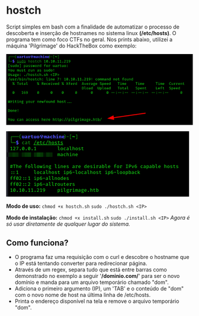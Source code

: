 # hostch
Script simples em bash com a finalidade de automatizar o processo de descoberta e inserção de hostnames no sistema linux **(/etc/hosts)**.
O programa tem como foco CTFs no geral. Nos prints abaixo, utilizei a máquina 'Pilgrimage' do HackTheBox como exemplo:

![img1](img1.png)

![img2](img2.png)

**Modo de uso:**
`chmod +x hostch.sh`
`sudo ./hostch.sh <IP>`

**Modo de instalação:**
`chmod +x install.sh`
`sudo ./install.sh <IP>`
*Agora é só usar diretamente de qualquer lugar do sistema.*

## Como funciona?

- O programa faz uma requisição com o curl e descobre o hostname que o IP está tentando converter para redirecionar página.
- Através de um regex, separa tudo que está entre barras como demonstrado no exemplo a seguir '**/dominio.com/**' para ser o novo domínio e manda para um arquivo temporário chamado "dom".
- Adiciona o primeiro argumento (IP), um 'TAB' e o conteúdo de "dom" com o novo nome de host na última linha de /etc/hosts. 
- Printa o endereço disponível na tela e remove o arquivo temporário "dom".
